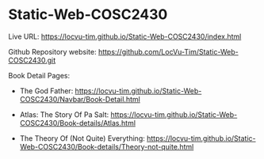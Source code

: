 # Static-Web-COSC2430

Live URL:
https://locvu-tim.github.io/Static-Web-COSC2430/index.html

Github Repository website:
https://github.com/LocVu-Tim/Static-Web-COSC2430.git

Book Detail Pages:
  - The God Father:
  https://locvu-tim.github.io/Static-Web-COSC2430/Navbar/Book-Detail.html
  
  - Atlas: The Story Of Pa Salt:
  https://locvu-tim.github.io/Static-Web-COSC2430/Book-details/Atlas.html

  - The Theory Of (Not Quite) Everything:
  https://locvu-tim.github.io/Static-Web-COSC2430/Book-details/Theory-not-quite.html
  
